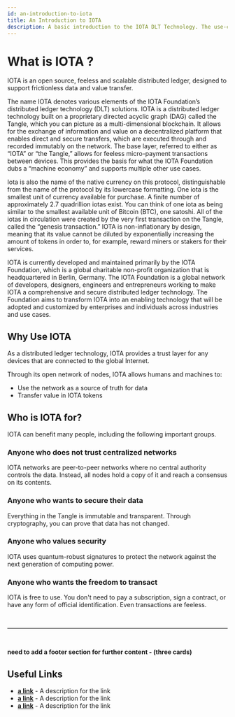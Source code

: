 ```yaml
---
id: an-introduction-to-iota
title: An Introduction to IOTA
description: A basic introduction to the IOTA DLT Technology. The use-cases and the Ecosystem developed around it.
---
```



# What is IOTA ?

IOTA is an open source, feeless and scalable distributed ledger, designed to support frictionless data and value transfer.

The name IOTA denotes various elements of the IOTA Foundation’s distributed ledger technology (DLT) solutions. IOTA is a distributed ledger technology built on a proprietary directed acyclic graph (DAG) called the Tangle, which you can picture as a multi-dimensional blockchain. It allows for the exchange of information and value on a decentralized platform that enables direct and secure transfers, which are executed through and recorded immutably on the network. The base layer, referred to either as “IOTA” or “the Tangle,” allows for feeless micro-payment transactions between devices. This provides the basis for what the IOTA Foundation dubs a “machine economy” and supports multiple other use cases. 

Iota is also the name of the native currency on this protocol, distinguishable from the name of the protocol by its lowercase formatting. One iota is the smallest unit of currency available for purchase. A finite number of approximately 2.7 quadrillion iotas exist. You can think of one iota as being similar to the smallest available unit of Bitcoin (BTC), one satoshi. All of the iotas in circulation were created by the very first transaction on the Tangle, called the “genesis transaction.” IOTA is non-inflationary by design, meaning that its value cannot be diluted by exponentially increasing the amount of tokens in order to, for example, reward miners or stakers for their services. 

IOTA is currently developed and maintained primarily by the IOTA Foundation, which is a global charitable non-profit organization that is headquartered in Berlin, Germany. The IOTA Foundation is a global network of developers, designers, engineers and entrepreneurs working to make IOTA a comprehensive and secure distributed ledger technology. The Foundation aims to transform IOTA into an enabling technology that will be adopted and customized by enterprises and individuals across industries and use cases. 

## Why Use IOTA

As a distributed ledger technology, IOTA provides a trust layer for any devices that are connected to the global Internet.

Through its open network of nodes, IOTA allows humans and machines to:
- Use the network as a source of truth for data
- Transfer value in IOTA tokens

## Who is IOTA for?

IOTA can benefit many people, including the following important groups.

### Anyone who does not trust centralized networks
IOTA networks are peer-to-peer networks where no central authority controls the data. Instead, all nodes hold a copy of it and reach a consensus on its contents.

### Anyone who wants to secure their data
Everything in the Tangle is immutable and transparent. Through cryptography, you can prove that data has not changed.

### Anyone who values security
IOTA uses quantum-robust signatures to protect the network against the next generation of computing power.

### Anyone who wants the freedom to transact
IOTA is free to use. You don't need to pay a subscription, sign a contract, or have any form of official identification. Even transactions are feeless.



<br/>

----

<br/>

**need to add a footer section for further content - (three cards)**

## Useful Links
- **[a link](https://linkgoes.here)** - A description for the link
- **[a link](https://linkgoes.here)** - A description for the link
- **[a link](https://linkgoes.here)** - A description for the link
